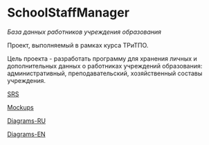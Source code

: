 # SchoolStaffManager
*База данных работников учреждения образования*

Проект, выполняемый в рамках курса ТРиТПО.

Цель проекта - разработать программу для хранения личных и дополнительных данных о работниках учреждений образования: административный, преподавательский, хозяйственный составы учреждения. 

[SRS](https://github.com/EfimSirotkin/SchoolStaffManager/blob/master/Requirements/SRS.md)

[Mockups](https://github.com/EfimSirotkin/SchoolStaffManager/tree/master/Mockups)

[Diagrams-RU](https://github.com/EfimSirotkin/SchoolStaffManager/blob/master/Diagrams/Diagrams.md)

[Diagrams-EN](https://github.com/EfimSirotkin/SchoolStaffManager/blob/master/Diagrams/DiagramsEN.md)

